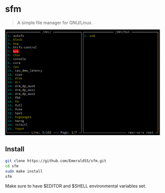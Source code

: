 # sfm
>A simple file manager for GNU/Linux.</br>
>
![screenshot](https://github.com/Emerald55/sfm/blob/master/screenshot.png)
## Install
```bash
git clone https://github.com/Emerald55/sfm.git
cd sfm
sudo make install
sfm
```
Make sure to have $EDITOR and $SHELL environmental variables set.
